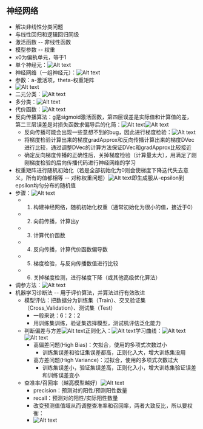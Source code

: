 ## 神经网络
- 解决非线性分类问题
- 与线性回归和逻辑回归同级
- 激活函数 -- 非线性函数
- 模型参数 -- 权重
- x0为偏执单元，等于1
- 单个神经元：![Alt text](image-25.png)
- 神经网络（一组神经元）：![Alt text](image-26.png)
- 参数：a-激活项，theta-权重矩阵
- ![Alt text](image-27.png)
- 二元分类：![Alt text](image-29.png)
- 多分类：![Alt text](image-28.png)
- 代价函数：![Alt text](image-31.png)
- 反向传播算法：g是sigmoid激活函数，第四层误差是实际值和计算值的差，第二三层误差是对损失函数求偏导后的化简：![Alt text](image-32.png)![Alt text](image-33.png)
  - 反向传播可能会出现一些意想不到的bug，因此进行梯度检验：![Alt text](image-34.png)
  - 将梯度检验计算出来的梯度gradApprox和反向传播计算出来的梯度DVec进行比较，通过调整DVec的计算方法保证DVec和gradApprox比较接近
  - 确定反向梯度传播的正确性后，关掉梯度检验（计算量太大），用满足了刚刚梯度检验的后向传播代码进行神经网络的学习
- 权重矩阵进行随机初始化（若是全部初始化为0则会使梯度下降迭代失去意义，所有的值都相等 -- 对称权重问题）![Alt text](image-36.png)即生成服从-epsilon到epsilon均匀分布的随机值
- 步骤：![Alt text](image-37.png)
  - 1. 构建神经网络，随机初始化权重（通常初始化为很小的值，接近于0）
  - 2. 向前传播，计算出y
  - 3. 计算代价函数
  - 4. 反向传播，计算代价函数偏导数
  - 5. 梯度检验，与反向传播数值进行比较
  - 6. 关掉梯度检测，进行梯度下降（或其他高级优化算法）
- 调参方法：![Alt text](image-43.png)
- 机器学习诊断法 -- 用于评价算法，并算法进行有效改进
  - 模型评估：把数据分为训练集（Train）、交叉验证集（Cross_Validation）、测试集（Test）
    - 一般来说：6：2：2
    - 用训练集训练，验证集选择模型，测试机评估泛化能力
  - 判断偏差与方差![Alt text](image-39.png)正则化入：![Alt text](image-40.png)学习曲线：![Alt text](image-41.png)![Alt text](image-42.png)
    - 高偏差问题(High Bias)：欠拟合，使用的多项式次数过小
      - 训练集误差和验证集误差都高，正则化入大，增大训练集没用
    - 高方差问题(High Variance)：过拟合，使用的多项式次数过大
      - 训练集误差小，验证集误差高，正则化入小，增大训练集验证误差和训练误差变小
  - 查准率/召回率（越高模型越好）![Alt text](image-44.png)
    - precision：预测对的阳性/预测阳性数量      
    - recall：预测对的阳性/实际阳性数量
    - 改变预测值值域从而调整查准率和召回率，两者大致反比，所以要权衡：
    - ![Alt text](image-45.png)
